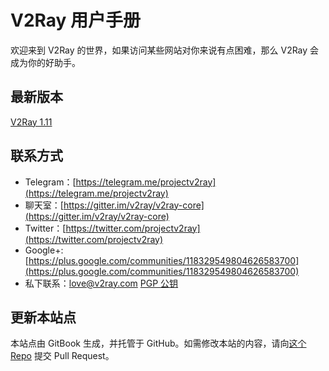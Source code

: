 # V2Ray 用户手册

欢迎来到 V2Ray 的世界，如果访问某些网站对你来说有点困难，那么 V2Ray 会成为你的好助手。

## 最新版本
[V2Ray 1.11](https://github.com/v2ray/v2ray-core/releases/latest)

## 联系方式
* Telegram：[https://telegram.me/projectv2ray](https://telegram.me/projectv2ray)
* 聊天室：[https://gitter.im/v2ray/v2ray-core](https://gitter.im/v2ray/v2ray-core)
* Twitter：[https://twitter.com/projectv2ray](https://twitter.com/projectv2ray)
* Google+: [https://plus.google.com/communities/118329549804626583700](https://plus.google.com/communities/118329549804626583700)
* 私下联系：love@v2ray.com [PGP 公钥](chapter_00/pgp.md)

## 更新本站点
本站点由 GitBook 生成，并托管于 GitHub。如需修改本站的内容，请向[这个 Repo](https://github.com/v2ray/manual) 提交 Pull Request。

